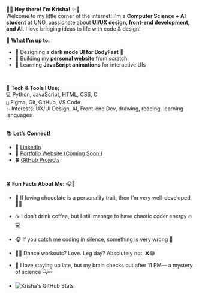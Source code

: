 🎀✨ **Hey there! I'm Krisha!** ✨🎀  
Welcome to my little corner of the internet! I'm a **Computer Science + AI student** at UNO, passionate about **UI/UX design, front-end development, and AI**. I love bringing ideas to life with code & design! 
<br>


🌸 **What I’m up to:**  
- 🌙 Designing a **dark mode UI for BodyFast** 🖤  
- 🌷 Building my **personal website** from scratch    
- 🍜 Learning **JavaScript animations** for interactive UIs
 <br>


🎀 **Tech & Tools I Use:**  
`💻` Python, JavaScript, HTML, CSS, C  
`🎨` Figma, Git, GitHub, VS Code  
`✨` Interests: UX/UI Design, AI, Front-end Dev, drawing, reading, learning languages <br>
<br>

📚 **Let’s Connect!**  
- 🌸 [LinkedIn](www.linkedin.com/in/krisha-gurung)  
- 🌙 [Portfolio Website (Coming Soon!)](https://github.com/KrishaCoded/PortfolioSite)  
- 🍀 [GitHub Projects](https://github.com/KrishaCoded)  <br/>
<br>

🍀 **Fun Facts About Me:** 🎧🎀
- 🍫 If loving chocolate is a personality trait, then I’m very well-developed 🍫✨
- ☕ I don’t drink coffee, but I still manage to have chaotic coder energy 🔥💻
- 🎧 If you catch me coding in silence, something is very wrong 🚨
- 🏃‍♀️ Dance workouts? Love. Leg day? Absolutely not. ❌😂
- 🌙 I love staying up late, but my brain checks out after 11 PM— a mystery of science 🔍💤

- ![Krisha's GitHub Stats](https://github-readme-stats.vercel.app/api?username=KrishaCoded&show_icons=true&count_private=true&hide_title=true&hide=prs&theme=radical)


